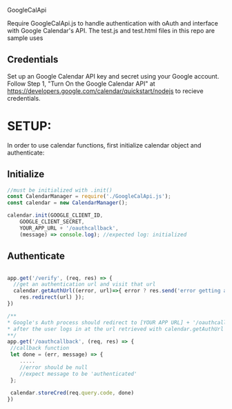 GoogleCalApi 

Require GoogleCalApi.js to handle authentication with oAuth and interface with Google Calendar's API.
The test.js and test.html files in this repo are sample uses

Credentials
-------

Set up an Google Calendar API key and secret using your Google account. Follow Step 1, "Turn On the Google Calendar API" at https://developers.google.com/calendar/quickstart/nodejs to recieve credentials. 


SETUP:
========

In order to use calendar functions, first initialize calendar object and authenticate:

Initialize
--------

```javascript
//must be initialized with .init()
const CalendarManager = require('./GoogleCalApi.js');
const calendar = new CalendarManager();

calendar.init(GOOGLE_CLIENT_ID, 
	GOOGLE_CLIENT_SECRET, 
	YOUR_APP_URL + '/oauthcallback', 
	(message) => console.log); //expected log: initialized 
```

Authenticate
---------
```javascript

app.get('/verify', (req, res) => {
  //get an authentication url and visit that url
  calendar.getAuthUrl((error, url)=>{ error ? res.send('error getting auth url') : 
  	res.redirect(url) });
})

/**
* Google's Auth process should redirect to [YOUR APP URL] + '/oauthcallback'  
* after the user logs in at the url retrieved with calendar.getAuthUrl
**/
app.get('/oauthcallback', (req, res) => {
 //callback function
 let done = (err, message) => {
 	.....
 	//error should be null
 	//expect message to be 'authenticated'
 };
 
 calendar.storeCred(req.query.code, done)
})
```

